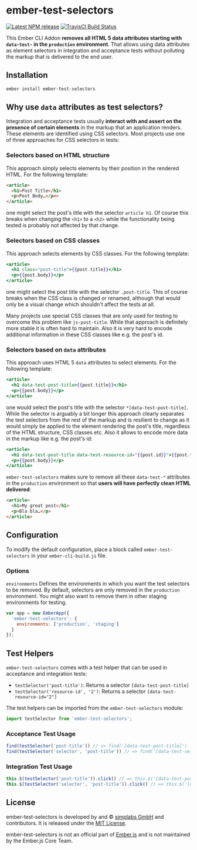 ember-test-selectors
==============================================================================

[![Latest NPM release][npm-badge]][npm-badge-url]
[![TravisCI Build Status][travis-badge]][travis-badge-url]

[npm-badge]: https://img.shields.io/npm/v/ember-test-selectors.svg
[npm-badge-url]: https://www.npmjs.com/package/ember-test-selectors
[travis-badge]: https://img.shields.io/travis/simplabs/ember-test-selectors/master.svg?label=TravisCI
[travis-badge-url]: https://travis-ci.org/simplabs/ember-test-selectors

This Ember CLI Addon __removes all HTML 5 data attributes starting with
`data-test-` in the `production` environment__. That allows using data
attributes as element selectors in integration and acceptance tests without
polluting the markup that is delivered to the end user.

Installation
------------------------------------------------------------------------------

```bash
ember install ember-test-selectors
```


Why use `data` attributes as test selectors?
------------------------------------------------------------------------------

Integration and acceptance tests usually __interact with and assert on the
presence of certain elements__ in the markup that an application renders. These
elements are identified using CSS selectors. Most projects use one of three
approaches for CSS selectors in tests:

### Selectors based on HTML structure

This approach simply selects elements by their position in the rendered HTML.
For the following template:

```html
<article>
  <h1>Post Title</h1>
  <p>Post Body…</p<>
</article>
```

one might select the post's title with the selector `article h1`. Of course
this breaks when changing the `<h1>` to a `<h2>` while the functionality being
tested is probably not affected by that change.

### Selectors based on CSS classes

This approach selects elements by CSS classes. For the following template:

```hbs
<article>
  <h1 class="post-title">{{post.title}}</h1>
  <p>{{post.body}}</p>
</article>
```

one might select the post title with the selector `.post-title`. This of course
breaks when the CSS class is changed or renamed, although that would only be a
visual change which shouldn't affect the tests at all.

Many projects use special CSS classes that are only used for testing to
overcome this problem like `js-post-title`. While that approach is definitely
more stable it is often hard to maintain. Also it is very hard to encode
additional information in these CSS classes like e.g. the post's id.

### Selectors based on `data` attributes

This approach uses HTML 5 `data` attributes to select elements. For the
following template:

```hbs
<article>
  <h1 data-test-post-title>{{post.title}}</h1>
  <p>{{post.body}}</p>
</article>
```

one would select the post's title with the selector
`*[data-test-post-title]`. While the selector is arguably a bit longer this
approach clearly separates the test selectors from the rest of the markup and
is resilient to change as it would simply be applied to the element rendering
the post's title, regardless of the HTML structure, CSS classes etc. Also it
allows to encode more data in the markup like e.g. the post's id:

```hbs
<article>
  <h1 data-test-post-title data-test-resource-id="{{post.id}}">{{post.title}}</h1>
  <p>{{post.body}}</p>
</article>
```

`ember-test-selectors` makes sure to remove all these `data-test-*` attributes in the
`production` environment so that __users will have perfectly clean HTML
delivered__:

```html
<article>
  <h1>My great post</h1>
  <p>Bla bla…</p>
</article>
```


Configuration
------------------------------------------------------------------------------

To modify the default configuration, place a block called `ember-test-selectors`
in your `ember-cli-build.js` file.

### Options

`environments`
Defines the environments in which you want the test selectors to be removed.
By default, selectors are only removed in the `production` environment. You
might also want to remove them in other staging environments for testing.

```javascript
var app = new EmberApp({
  'ember-test-selectors': {
    environments: ['production', 'staging']
  }
});
```


Test Helpers
------------------------------------------------------------------------------

`ember-test-selectors` comes with a test helper that can be used in acceptance
and integration tests:

* `testSelector('post-title')`: Returns a selector `[data-test-post-title]`
* `testSelector('resource-id', '2')`: Returns a selector `[data-test-resource-id="2"]`

The test helpers can be imported from the `ember-test-selectors` module:

```javascript
import testSelector from 'ember-test-selectors';
```

### Acceptance Test Usage

```js
find(testSelector('post-title')) // => find('[data-test-post-title]')
find(testSelector('selector', 'post-title')) // => find('[data-test-selector="post-title"]')
```

### Integration Test Usage

```js
this.$(testSelector('post-title')).click() // => this.$('[data-test-post-title]').click()
this.$(testSelector('selector', 'post-title')).click() // => this.$('[data-test-selector="post-title"]').click()
```


License
------------------------------------------------------------------------------

ember-test-selectors is developed by and &copy;
[simplabs GmbH](http://simplabs.com) and contributors. It is released under the
[MIT License](https://github.com/simplabs/ember-simple-auth/blob/master/LICENSE).

ember-test-selectors is not an official part of [Ember.js](http://emberjs.com)
and is not maintained by the Ember.js Core Team.

